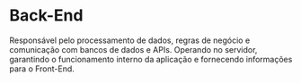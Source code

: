 # Back-End

Responsável pelo processamento de dados, regras de negócio e comunicação com bancos de dados e APIs. Operando no servidor, garantindo o funcionamento interno da aplicação e fornecendo informações para o Front-End.

